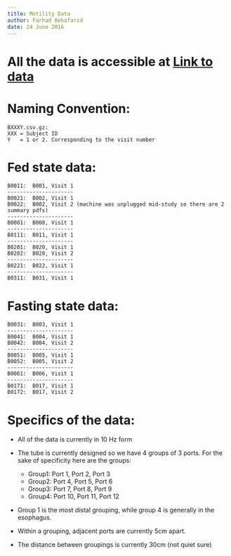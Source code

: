 ```yaml
---
title: Motility Data
author: Farhad Behafarid
date: 24 June 2016
---
```


# All the data is accessible at [Link to data](https://www.dropbox.com/sh/38yp297akvd20g0/AACfPU1a51bdwPLzrTh_0k64a?dl=0/)

# Naming Convention:

	BXXXY.csv.gz:
	XXX = Subject ID
	Y   = 1 or 2. Corresponding to the visit number

# Fed state data:
	B0011:	B001, Visit 1 
	---------------------
	B0021:	B002, Visit 1 
	B0022:	B002, Visit 2 (machine was unplugged mid-study so there are 2 summary pdfs)
	---------------------
	B0081:	B008, Visit 1 
	---------------------
	B0111:	B011, Visit 1 
	---------------------
	B0201:	B020, Visit 1 
	B0202:	B020, Visit 2
	---------------------
	B0221:	B022, Visit 1
	---------------------
	B0311:	B031, Visit 1

# Fasting state data:
	
	B0031:	B003, Visit 1 
	---------------------
	B0041:	B004, Visit 1 
	B0042:	B004, Visit 2 
	---------------------	
	B0051:	B005, Visit 1 
	B0052:	B005, Visit 2 
	---------------------
	B0061:	B006, Visit 1 
	---------------------
	B0171:	B017, Visit 1 
	B0172:	B017, Visit 2 

# Specifics of the data:
	
* All of the data is currently in 10 Hz form
* The tube is currently designed so we have 4 groups of 3 ports. For the sake of specificity here are the groups:

	* Group1: Port 1,  Port 2,  Port 3	
	* Group2: Port 4,  Port 5,  Port 6	
	* Group3: Port 7,  Port 8,  Port 9	
	* Group4: Port 10, Port 11, Port 12

* Group 1 is the most distal grouping, while group 4 is generally in the esophagus.
* Within a grouping, adjacent ports are currently 5cm apart.
* The distance between groupings is currently 30cm (not quiet sure)

